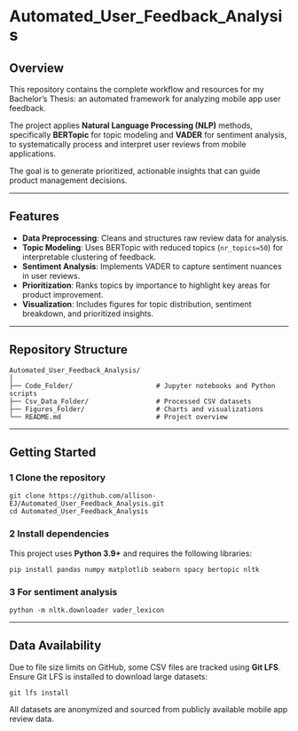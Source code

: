 # Automated_User_Feedback_Analysis

## Overview
This repository contains the complete workflow and resources for my Bachelor’s Thesis: an automated framework for analyzing mobile app user feedback.  

The project applies **Natural Language Processing (NLP)** methods, specifically **BERTopic** for topic modeling and **VADER** for sentiment analysis, to systematically process and interpret user reviews from mobile applications.  

The goal is to generate prioritized, actionable insights that can guide product management decisions.

---

## Features
- **Data Preprocessing**: Cleans and structures raw review data for analysis.
- **Topic Modeling**: Uses BERTopic with reduced topics (`nr_topics=50`) for interpretable clustering of feedback.
- **Sentiment Analysis**: Implements VADER to capture sentiment nuances in user reviews.
- **Prioritization**: Ranks topics by importance to highlight key areas for product improvement.
- **Visualization**: Includes figures for topic distribution, sentiment breakdown, and prioritized insights.

---

## Repository Structure
```
Automated_User_Feedback_Analysis/
│
├── Code_Folder/                     # Jupyter notebooks and Python scripts
├── Csv_Data_Folder/                 # Processed CSV datasets
├── Figures_Folder/                  # Charts and visualizations
└── README.md                        # Project overview
```

---

## Getting Started

### 1️ Clone the repository
```
git clone https://github.com/allison-EJ/Automated_User_Feedback_Analysis.git
cd Automated_User_Feedback_Analysis
```

### 2️ Install dependencies
This project uses **Python 3.9+** and requires the following libraries:
```
pip install pandas numpy matplotlib seaborn spacy bertopic nltk
```

### 3️ For sentiment analysis
```
python -m nltk.downloader vader_lexicon
```

---

## Data Availability
Due to file size limits on GitHub, some CSV files are tracked using **Git LFS**.  
Ensure Git LFS is installed to download large datasets:

```
git lfs install
```

All datasets are anonymized and sourced from publicly available mobile app review data.

